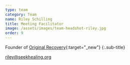 ```yaml
---
type: team
category: Team
name: Riley Schilling
title: Meeting Facilitator
image: /assets/images/team-headshot-riley.jpg
order: 9
---
```


Founder of [Original Recovery](https://originalrecovery.org/){:target="_new"}
{:.sub-title}

<riley@seekhealing.org>
